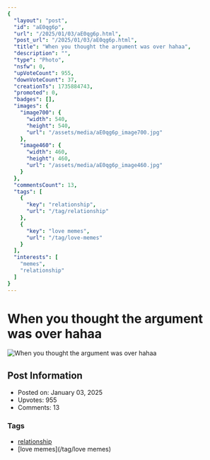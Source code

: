 ```yaml
---
{
  "layout": "post",
  "id": "aE0qg6p",
  "url": "/2025/01/03/aE0qg6p.html",
  "post_url": "/2025/01/03/aE0qg6p.html",
  "title": "When you thought the argument was over hahaa",
  "description": "",
  "type": "Photo",
  "nsfw": 0,
  "upVoteCount": 955,
  "downVoteCount": 37,
  "creationTs": 1735884743,
  "promoted": 0,
  "badges": [],
  "images": {
    "image700": {
      "width": 540,
      "height": 540,
      "url": "/assets/media/aE0qg6p_image700.jpg"
    },
    "image460": {
      "width": 460,
      "height": 460,
      "url": "/assets/media/aE0qg6p_image460.jpg"
    }
  },
  "commentsCount": 13,
  "tags": [
    {
      "key": "relationship",
      "url": "/tag/relationship"
    },
    {
      "key": "love memes",
      "url": "/tag/love-memes"
    }
  ],
  "interests": [
    "memes",
    "relationship"
  ]
}
---
```


# When you thought the argument was over hahaa

![When you thought the argument was over hahaa](/assets/media/aE0qg6p_image700.jpg)

## Post Information

- Posted on: January 03, 2025
- Upvotes: 955
- Comments: 13

### Tags

- [relationship](/tag/relationship)
- [love memes](/tag/love memes)
